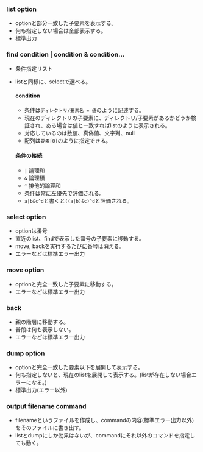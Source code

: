 ### list option
- optionと部分一致した子要素を表示する。
- 何も指定しない場合は全部表示する。
- 標準出力

### find condition | condition & condition...
- 条件指定リスト
- listと同様に、selectで選べる。
  #### condition
  - 条件は`ディレクトリ/要素名 = 値`のように記述する。
  - 現在のディレクトリの子要素に、ディレクトリ/子要素があるかどうか検証され、ある場合は値と一致すればlistのように表示される。
  - 対応しているのは数値、真偽値、文字列、null
  - 配列は`要素[0]`のように指定できる。

  #### 条件の接続
  - `|` 論理和
  - `&` 論理積
  - `^` 排他的論理和
  - 条件は常に左優先で評価される。
  - `a|b&c^d`と書くと`((a|b)&c)^d`と評価される。

### select option
- optionは番号
- 直近のlist、findで表示した番号の子要素に移動する。
- move, backを実行するたびに番号は消える。
- エラーなどは標準エラー出力

### move option
- optionと完全一致した子要素に移動する。
- エラーなどは標準エラー出力

### back
- 親の階層に移動する。
- 普段は何も表示しない。
- エラーなどは標準エラー出力

### dump option
- optionと完全一致した要素以下を展開して表示する。
- 何も指定しないと、現在のlistを展開して表示する。(listが存在しない場合エラーになる。)
- 標準出力(エラー以外)

### output filename command
- filenameというファイルを作成し、commandの内容(標準エラー出力以外)をそのファイルに書き出す。
- listとdumpにしか効果はないが、commandにそれ以外のコマンドを指定しても動く。
